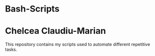 # Bash-Scripts
# Chelcea Claudiu-Marian

This repository contains my scripts used to automate different repetitive tasks.
